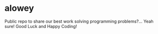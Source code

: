 # alowey
Public repo to share our best work solving programming problems?... Yeah sure!
Good Luck and Happy Coding!

